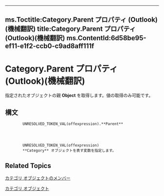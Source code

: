 

---
ms.Toctitle:Category.Parent プロパティ (Outlook)(機械翻訳)
title:Category.Parent プロパティ (Outlook)(機械翻訳)
ms.ContentId:6d58be95-ef11-e1f2-ccb0-c9ad8aff111f
---
# Category.Parent プロパティ (Outlook)(機械翻訳)




指定されたオブジェクトの親 **Object** を取得します。値の取得のみ可能です。

## 構文

            UNRESOLVED_TOKEN_VAL(offexpression).**Parent**




            UNRESOLVED_TOKEN_VAL(offexpression)
            **Category** オブジェクトを表す変数を指定します。



## Related Topics

[カテゴリ オブジェクトのメンバー](c33f2d50-2402-e8fe-ceef-335a708c95e6.md)

[カテゴリ オブジェクト](143ef095-54b0-cbe2-e356-632029061ac2.md)




